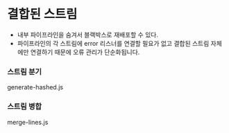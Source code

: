 <h1>결합된 스트림</h1>

- 내부 파이프라인을 숨겨서 블랙박스로 재배포할 수 있다.
- 파이프라인의 각 스트림에 error 리스너를 연결할 필요가 없고 결합된 스트림 자체에만 연결하기 때문에 오류 관리가 단순화됩니다.

<h3>스트림 분기</h3>
generate-hashed.js

<h3>스트림 병합</h3>
merge-lines.js
